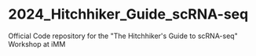 # 2024_Hitchhiker_Guide_scRNA-seq

Official Code repository for the "The Hitchhiker's Guide to scRNA-seq" Workshop at iMM
